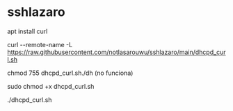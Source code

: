 # sshlazaro


apt install curl


curl --remote-name -L https://raw.githubusercontent.com/notlasarouwu/sshlazaro/main/dhcpd_curl.sh


chmod 755 dhcpd_curl.sh./dh	 (no funciona)

sudo chmod +x dhcpd_curl.sh


./dhcpd_curl.sh 
